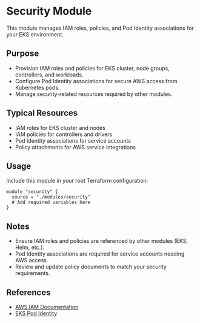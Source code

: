 # Security Module

This module manages IAM roles, policies, and Pod Identity associations for your EKS environment.

## Purpose

- Provision IAM roles and policies for EKS cluster, node groups, controllers, and workloads.
- Configure Pod Identity associations for secure AWS access from Kubernetes pods.
- Manage security-related resources required by other modules.

## Typical Resources

- IAM roles for EKS cluster and nodes
- IAM policies for controllers and drivers
- Pod Identity associations for service accounts
- Policy attachments for AWS service integrations

## Usage

Include this module in your root Terraform configuration:

```hcl
module "security" {
  source = "./modules/security"
  # Add required variables here
}
```

## Notes

- Ensure IAM roles and policies are referenced by other modules (EKS, Helm, etc.).
- Pod Identity associations are required for service accounts needing AWS access.
- Review and update policy documents to match your security requirements.

## References

- [AWS IAM Documentation](https://docs.aws.amazon.com/iam/latest/UserGuide/introduction.html)
- [EKS Pod Identity](https://docs.aws.amazon.com/eks/latest/userguide/pod-identity.html)